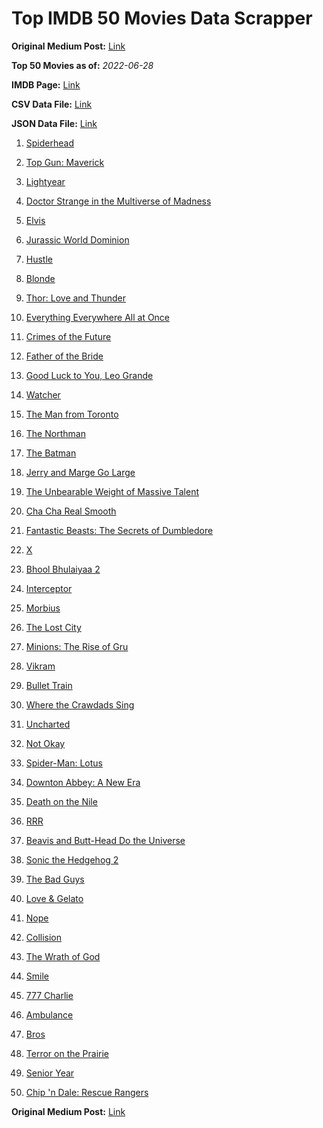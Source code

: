 # Top IMDB 50 Movies Data Scrapper

**Original Medium Post:** [Link](https://medium.com/@nishantsahoo/which-movie-should-i-watch-5c83a3c0f5b1) 

**Top 50 Movies as of:** _2022-06-28_

**IMDB Page:** [Link](http://www.imdb.com/search/title?release_date=2022,2022&title_type=feature)

**CSV Data File:** [Link](/Data/data.csv)

**JSON Data File:** [Link](/Data/data.json)

1. [Spiderhead](https://www.imdb.com/title/tt9783600/?ref_=adv_li_tt)

2. [Top Gun: Maverick](https://www.imdb.com/title/tt1745960/?ref_=adv_li_tt)

3. [Lightyear](https://www.imdb.com/title/tt10298810/?ref_=adv_li_tt)

4. [Doctor Strange in the Multiverse of Madness](https://www.imdb.com/title/tt9419884/?ref_=adv_li_tt)

5. [Elvis](https://www.imdb.com/title/tt3704428/?ref_=adv_li_tt)

6. [Jurassic World Dominion](https://www.imdb.com/title/tt8041270/?ref_=adv_li_tt)

7. [Hustle](https://www.imdb.com/title/tt8009428/?ref_=adv_li_tt)

8. [Blonde](https://www.imdb.com/title/tt1655389/?ref_=adv_li_tt)

9. [Thor: Love and Thunder](https://www.imdb.com/title/tt10648342/?ref_=adv_li_tt)

10. [Everything Everywhere All at Once](https://www.imdb.com/title/tt6710474/?ref_=adv_li_tt)

11. [Crimes of the Future](https://www.imdb.com/title/tt14549466/?ref_=adv_li_tt)

12. [Father of the Bride](https://www.imdb.com/title/tt13249596/?ref_=adv_li_tt)

13. [Good Luck to You, Leo Grande](https://www.imdb.com/title/tt13352968/?ref_=adv_li_tt)

14. [Watcher](https://www.imdb.com/title/tt12004038/?ref_=adv_li_tt)

15. [The Man from Toronto](https://www.imdb.com/title/tt11671006/?ref_=adv_li_tt)

16. [The Northman](https://www.imdb.com/title/tt11138512/?ref_=adv_li_tt)

17. [The Batman](https://www.imdb.com/title/tt1877830/?ref_=adv_li_tt)

18. [Jerry and Marge Go Large](https://www.imdb.com/title/tt8323668/?ref_=adv_li_tt)

19. [The Unbearable Weight of Massive Talent](https://www.imdb.com/title/tt11291274/?ref_=adv_li_tt)

20. [Cha Cha Real Smooth](https://www.imdb.com/title/tt14376344/?ref_=adv_li_tt)

21. [Fantastic Beasts: The Secrets of Dumbledore](https://www.imdb.com/title/tt4123432/?ref_=adv_li_tt)

22. [X](https://www.imdb.com/title/tt13560574/?ref_=adv_li_tt)

23. [Bhool Bhulaiyaa 2](https://www.imdb.com/title/tt6455162/?ref_=adv_li_tt)

24. [Interceptor](https://www.imdb.com/title/tt14174940/?ref_=adv_li_tt)

25. [Morbius](https://www.imdb.com/title/tt5108870/?ref_=adv_li_tt)

26. [The Lost City](https://www.imdb.com/title/tt13320622/?ref_=adv_li_tt)

27. [Minions: The Rise of Gru](https://www.imdb.com/title/tt5113044/?ref_=adv_li_tt)

28. [Vikram](https://www.imdb.com/title/tt9179430/?ref_=adv_li_tt)

29. [Bullet Train](https://www.imdb.com/title/tt12593682/?ref_=adv_li_tt)

30. [Where the Crawdads Sing](https://www.imdb.com/title/tt9411972/?ref_=adv_li_tt)

31. [Uncharted](https://www.imdb.com/title/tt1464335/?ref_=adv_li_tt)

32. [Not Okay](https://www.imdb.com/title/tt14814040/?ref_=adv_li_tt)

33. [Spider-Man: Lotus](https://www.imdb.com/title/tt13904644/?ref_=adv_li_tt)

34. [Downton Abbey: A New Era](https://www.imdb.com/title/tt11703710/?ref_=adv_li_tt)

35. [Death on the Nile](https://www.imdb.com/title/tt7657566/?ref_=adv_li_tt)

36. [RRR](https://www.imdb.com/title/tt8178634/?ref_=adv_li_tt)

37. [Beavis and Butt-Head Do the Universe](https://www.imdb.com/title/tt14145426/?ref_=adv_li_tt)

38. [Sonic the Hedgehog 2](https://www.imdb.com/title/tt12412888/?ref_=adv_li_tt)

39. [The Bad Guys](https://www.imdb.com/title/tt8115900/?ref_=adv_li_tt)

40. [Love & Gelato](https://www.imdb.com/title/tt15521050/?ref_=adv_li_tt)

41. [Nope](https://www.imdb.com/title/tt10954984/?ref_=adv_li_tt)

42. [Collision](https://www.imdb.com/title/tt10809742/?ref_=adv_li_tt)

43. [The Wrath of God](https://www.imdb.com/title/tt15189534/?ref_=adv_li_tt)

44. [Smile](https://www.imdb.com/title/tt15474916/?ref_=adv_li_tt)

45. [777 Charlie](https://www.imdb.com/title/tt7466810/?ref_=adv_li_tt)

46. [Ambulance](https://www.imdb.com/title/tt4998632/?ref_=adv_li_tt)

47. [Bros](https://www.imdb.com/title/tt9731598/?ref_=adv_li_tt)

48. [Terror on the Prairie](https://www.imdb.com/title/tt14043966/?ref_=adv_li_tt)

49. [Senior Year](https://www.imdb.com/title/tt5315212/?ref_=adv_li_tt)

50. [Chip 'n Dale: Rescue Rangers](https://www.imdb.com/title/tt3513500/?ref_=adv_li_tt)

**Original Medium Post:** [Link](https://medium.com/@nishantsahoo/which-movie-should-i-watch-5c83a3c0f5b1) 
